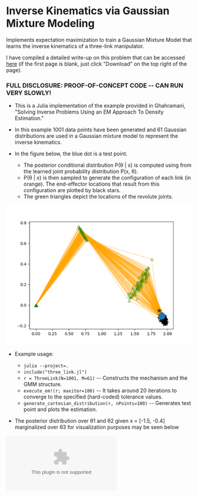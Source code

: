 # Inverse Kinematics via Gaussian Mixture Modeling
Implements expectation maximization to train a Gaussian Mixture Model that
learns the inverse kinematics of a three-link manipulator.

I have compiled a detailed write-up on this problem that can be accessed
[here](./TeX/root.pdf) (if the first page is blank, just click "Download" on the
top right of the page).

### FULL DISCLOSURE: PROOF-OF-CONCEPT CODE -- CAN RUN VERY SLOWLY!


* This is a Julia implementation of the example provided in 
Ghahramani, "Solving Inverse Problems Using an EM Approach To Density Estimation."

* In this example 1001 data points have been generated and 61 Gaussian
  distributions are used in a Gaussian mixture model to represent the inverse
  kinematics.

* In the figure below, the blue dot is a test point.
  - The posterior conditional distribution P(θ | x) is computed using from the
    learned joint probability distribution P(x, θ).
  - P(θ | x) is then sampled to generate the configuration of each link (in
    orange). The end-effector locations that result from this configuration are
    plotted by black stars.
  - The green triangles depict the locations of the revolute joints.
  
![Sample solution](./Julia/Figure_3.png)

* Example usage:
  - ```julia --project=.```
  - ```include("three_link.jl")```
  - ```r = ThreeLink(N=1001, M=61)``` -- Constructs the mechanism and the GMM
    structure.
  - ```execute_em!(r; maxiter=100)``` -- It takes around 20 iterations to
    converge to the specified (hard-coded) tolerance values.
  - ```generate_cartesian_distribution(r, nPoints=100)``` -- Generates test
    point and plots the estimation.


* The posterior distribution over θ1 and θ2 given x = [-1.5, -0.4] marginalized
  over θ3 for visualization purposes may be seen below

![Marginal distribution](./TeX/figures/marginal.eps)
